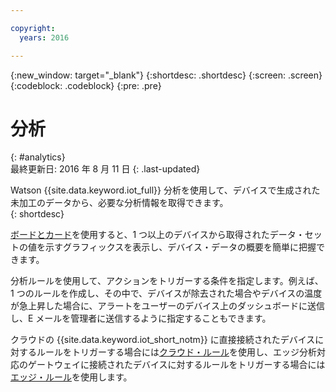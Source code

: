 ```yaml
---

copyright:
  years: 2016

---
```


{:new_window: target="\_blank"}
{:shortdesc: .shortdesc}
{:screen: .screen}
{:codeblock: .codeblock}
{:pre: .pre}


# 分析
{: #analytics}  
最終更新日: 2016 年 8 月 11 日
{: .last-updated}

Watson {{site.data.keyword.iot_full}} 分析を使用して、デバイスで生成された未加工のデータから、必要な分析情報を取得できます。  
{: shortdesc}

[ボードとカード](data_visualization.html)を使用すると、1 つ以上のデバイスから取得されたデータ・セットの値を示すグラフィックスを表示し、デバイス・データの概要を簡単に把握できます。

分析ルールを使用して、アクションをトリガーする条件を指定します。例えば、1 つのルールを作成し、その中で、デバイスが除去された場合やデバイスの温度が急上昇した場合に、アラートをユーザーのデバイス上のダッシュボードに送信し、E メールを管理者に送信するように指定することもできます。

クラウドの {{site.data.keyword.iot_short_notm}} に直接接続されたデバイスに対するルールをトリガーする場合には[クラウド・ルール](cloud_analytics.html)を使用し、エッジ分析対応のゲートウェイに接続されたデバイスに対するルールをトリガーする場合には[エッジ・ルール](edge_analytics.html)を使用します。
